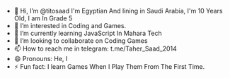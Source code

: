 - 👋 Hi, I’m @titosaad I'm Egyptian And lining in Saudi Arabia, I'm 10 Years Old, I am In Grade 5
- 👀 I’m interested in Coding and Games.
- 🌱 I’m currently learning JavaScript In Mahara Tech
- 💞️ I’m looking to collaborate on Coding Games
- 📫 How to reach me in telegram: t.me/Taher_Saad_2014
- 😄 Pronouns: He, I
- ⚡ Fun fact: I learn Games When I Play Them From The First Time.

<!---
titosaad/titosaad is a ✨ special ✨ repository because its `README.md` (this file) appears on your GitHub profile.
You can click the Preview link to take a look at your changes.
--->
